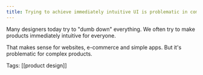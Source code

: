 ```yaml
---
title: Trying to achieve immediately intuitive UI is problematic in complex products
---
```


Many designers today try to "dumb down" everything. We often try to make products immediately intuitive for everyone.

That makes sense for websites, e-commerce and simple apps. But it's problematic for complex products.

Tags: [[product design]]